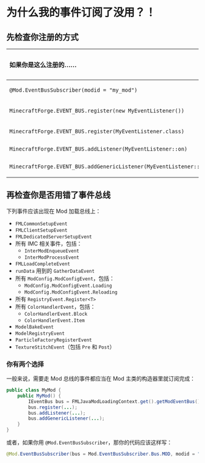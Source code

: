 # 为什么我的事件订阅了没用？！

## 先检查你注册的方式

|如果你是这么注册的……|那你应该这样订阅……|方法的访问级别……|
|:----|:----|:----|
|`@Mod.EventBusSubscriber(modid = "my_mod")`|`@SubscribeEvent public static void on(Event event)`|必须为 `public`|
|`MinecraftForge.EVENT_BUS.register(new MyEventListener())`|`@SubscribeEvent public void on(Event event)`|必须为 `public`|
|`MinecraftForge.EVENT_BUS.register(MyEventListener.class)`|`@SubscribeEvent public static void on(Event event)`|必须为 `public`|
|`MinecraftForge.EVENT_BUS.addListener(MyEventListener::on)`|`public static void on(Event event)`|无限制|
|`MinecraftForge.EVENT_BUS.addGenericListener(MyEventListener::on)`|`public static void on(GenericEvent<T> event)`|无限制|


## 再检查你是否用错了事件总线

下列事件应该出现在 Mod 加载总线上：

  - `FMLCommonSetupEvent`
  - `FMLClientSetupEvent`
  - `FMLDedicatedServerSetupEvent`
  - 所有 IMC 相关事件，包括：
    - `InterModEnqueueEvent`
    - `InterModProcessEvent`
  - `FMLLoadCompleteEvent`
  - `runData` 用到的 `GatherDataEvent`
  - 所有 `ModConfig.ModConfigEvent`，包括：
    - `ModConfig.ModConfigEvent.Loading`
    - `ModConfig.ModConfigEvent.Reloading`
  - 所有 `RegistryEvent.Register<T>`
  - 所有 `ColorHandlerEvent`，包括：
    - `ColorHandlerEvent.Block`
    - `ColorHandlerEvent.Item`
  - `ModelBakeEvent`
  - `ModelRegistryEvent`
  - `ParticleFactoryRegisterEvent`
  - `TextureStitchEvent`（包括 `Pre` 和 `Post`）

### 你有两个选择

一般来说，需要走 Mod 总线的事件都应当在 Mod 主类的构造器里就订阅完成：

```java
public class MyMod {
    public MyMod() {
        IEventBus bus = FMLJavaModLoadingContext.get().getModEventBus();
        bus.register(...);
        bus.addListener(...);
        bus.addGenericListener(...);
    }
}
```

或者，如果你用 `@Mod.EventBusSubscriber`，那你的代码应该这样写：

```java
@Mod.EventBusSubscriber(bus = Mod.EventBusSubscriber.Bus.MOD, modid = "my_mod")
```
